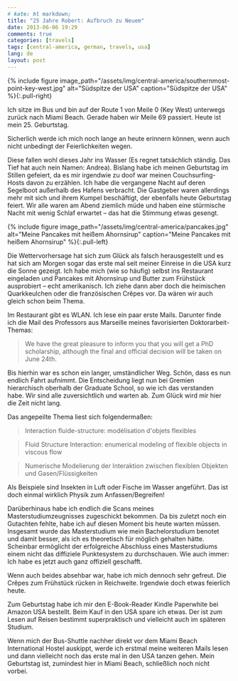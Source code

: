 ```yaml
---
# kate: hl markdown;
title: "25 Jahre Robert: Aufbruch zu Neuem"
date: 2013-06-06 19:29
comments: true
categories: [travels]
tags: [central-america, german, travels, usa]
lang: de
layout: post
---
```


{% include figure image_path="/assets/img/central-america/southernmost-point-key-west.jpg" alt="Südspitze der USA" caption="Südspitze der USA" %}{:.pull-right}

Ich sitze im Bus und bin auf der Route 1 von Meile 0 (Key West) unterwegs
zurück nach Miami Beach. Gerade haben wir Meile 69 passiert. Heute ist mein
25. Geburtstag.

Sicherlich werde ich mich noch lange an heute erinnern können, wenn auch nicht
unbedingt der Feierlichkeiten wegen.

<!-- more -->

Diese fallen wohl dieses Jahr ins Wasser (Es regnet tatsächlich ständig. Das
Tief hat auch nein Namen: Andrea). Bislang habe ich meinen Geburtstag im Stillen
gefeiert, da es mir irgendwie zu doof war meinen Couchsurfing-Hosts davon zu
erzählen. Ich habe die vergangene Nacht auf deren Segelboot außerhalb des Hafens
verbracht. Die Gastgeber waren allerdings mehr mit sich und ihrem Kumpel beschäftigt,
der ebenfalls heute Geburtstag feiert. Wir alle waren am Abend ziemlich müde und
haben eine stürmische Nacht mit wenig Schlaf erwartet – das hat die Stimmung etwas
gesengt.

{% include figure image_path="/assets/img/central-america/pancakes.jpg" alt="Meine Pancakes mit heißem Ahornsirup" caption="Meine Pancakes mit heißem Ahornsirup" %}{:.pull-left}

Die Wettervorhersage hat sich zum Glück als falsch herausgestellt und es hat sich
am Morgen sogar das erste mal seit meiner Einreise in die USA kurz die Sonne gezeigt.
Ich habe mich (wie so häufig) selbst ins Restaurant eingeladen und Pancakes
mit Ahornsirup und Butter zum Frühstück ausprobiert – echt amerikanisch. Ich ziehe dann aber
doch die heimischen Quarkkeulchen oder die französischen Crêpes vor. Da wären wir
auch gleich schon beim Thema.

Im Restaurant gibt es WLAN. Ich lese ein paar erste Mails. Darunter finde ich die
Mail des Professors aus Marseille meines favorisierten Doktorarbeit-Themas:

> We have the great pleasure to inform you that you will get a PhD scholarship,
> although the final and official decision will be taken on June 24th.

Bis hierhin war es schon ein langer, umständlicher Weg. Schön, dass es nun endlich
Fahrt aufnimmt.
Die Entscheidung liegt nun bei Gremien hierarchisch oberhalb der Graduate School,
so wie ich das verstanden habe. Wir sind alle zuversichtlich und warten ab. Zum
Glück wird mir hier die Zeit nicht lang.

Das angepeilte Thema liest sich folgendermaßen:

> Interaction fluide-structure:
> modélisation d'objets flexibles

> Fluid Structure Interaction:
> enumerical modeling of flexible objects in viscous flow

> Numerische Modelierung der Interaktion zwischen flexiblen Objekten und Gasen/Flüssigkeiten

Als Beispiele sind Insekten in Luft oder Fische im Wasser angeführt. Das ist doch
einmal wirklich Physik zum Anfassen/Begreifen!

Darüberhinaus habe ich endlich die Scans meines Masterstudiumzeugnisses zugeschickt
bekommen. Da bis zuletzt noch ein Gutachten fehlte, habe ich auf diesen Moment
bis heute warten müssen. Insgesamt wurde das Masterstudium wie mein Bachelorstudium
benotet und damit besser, als ich es theoretisch für möglich gehalten hätte.
Scheinbar ermöglicht der erfolgreiche Abschluss eines Masterstudiums einem nicht
das diffiziele Punktesystem zu durchschauen. Wie auch immer: Ich habe es jetzt
auch ganz offiziell geschafft.

Wenn auch beides absehbar war, habe ich mich dennoch sehr gefreut. Die Crêpes
zum Frühstück rücken in Reichweite. Irgendwie doch etwas feierlich heute.

Zum Geburtstag habe ich mir den E-Book-Reader Kindle Paperwhite bei Amazon USA
bestellt. Beim Kauf in den USA spare ich etwas. Der ist zum Lesen auf Reisen
bestimmt superpraktisch und vielleicht auch im späteren Studium.

Wenn mich der Bus-Shuttle nachher direkt vor dem Miami Beach International
Hostel auskippt, werde ich erstmal meine weiteren Mails lesen und dann
vielleicht noch das erste mal in den USA tanzen gehen. Mein Geburtstag ist,
zumindest hier in Miami Beach, schließlich noch nicht vorbei.
